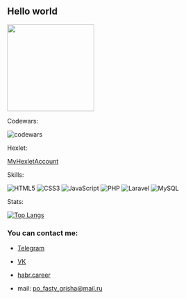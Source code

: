 <h2>Hello world</h2>


<img src="https://c.tenor.com/DBqjevyA2o4AAAAd/bongo-cat-codes.gif" height="200px">

Codewars:

![codewars](https://www.codewars.com/users/GeForse45/badges/large)

Hexlet:

[MyHexletAccount](https://ru.hexlet.io/u/sabr)

Skills:

![HTML5](https://img.shields.io/badge/html5-%23E34F26.svg?style=for-the-badge&logo=html5&logoColor=white)
![CSS3](https://img.shields.io/badge/css3-%231572B6.svg?style=for-the-badge&logo=css3&logoColor=white)
![JavaScript](https://img.shields.io/badge/javascript-%23323330.svg?style=for-the-badge&logo=javascript&logoColor=%23F7DF1E)
![PHP](https://img.shields.io/badge/php-%23777BB4.svg?style=for-the-badge&logo=php&logoColor=white)
![Laravel](https://img.shields.io/badge/laravel-%23FF2D20.svg?style=for-the-badge&logo=laravel&logoColor=white)
![MySQL](https://img.shields.io/badge/mysql-%2300f.svg?style=for-the-badge&logo=mysql&logoColor=white&color=black)

Stats:

[![Top Langs](https://github-readme-stats.vercel.app/api/top-langs/?username=s-a-b-r&layout=compact)](https://github.com/anuraghazra/github-readme-stats)

<h3>You can contact me:</h3>

* [Telegram](https://t.me/Sabr554)

* [VK](https://vk.com/pofastygrisha)

* [habr.career](https://career.habr.com/s-a-b-r)

* mail: po_fasty_grisha@mail.ru
